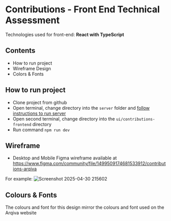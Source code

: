 # Contributions - Front End Technical Assessment

Technologies used for front-end: **React with TypeScript**

## Contents
- How to run project
- Wireframe Design
- Colors & Fonts

## How to run project

- Clone project from github
- Open terminal, change directory into the `server` folder and [follow instructions to run server](https://github.com/arqiva-cs/fe-tech-test/blob/main/server/README.md)
- Open second terminal, change directory into the `ui/contributions-frontend` directory
- Run command `npm run dev`

  
## Wireframe

- Desktop and Mobile Figma wireframe available at https://www.figma.com/community/file/1499509174681533912/contributions-arqiva

For example:
![Screenshot 2025-04-30 215602](https://github.com/user-attachments/assets/52adc746-ea95-4ab0-b638-f7e887c017b3)


## Colours & Fonts

The colours and font for this design mirror the colours and font used on the Arqiva website


